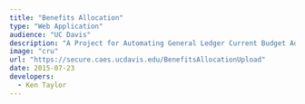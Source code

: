 ```yaml
---
title: "Benefits Allocation"
type: "Web Application"
audience: "UC Davis"
description: "A Project for Automating General Ledger Current Budget Adjustments necessitated by campus' de-centralization of benefits allocation credits and expenses."
image: "cru"
url: "https://secure.caes.ucdavis.edu/BenefitsAllocationUpload"
date: 2015-07-23
developers:
  - Ken Taylor
---
```

